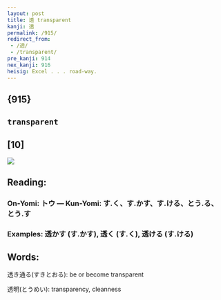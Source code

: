 ```yaml
---
layout: post
title: 透 transparent
kanji: 透
permalink: /915/
redirect_from:
 - /透/
 - /transparent/
pre_kanji: 914
nex_kanji: 916
heisig: Excel . . . road-way.
---
```


## {915}

## `transparent`

## [10]

<div class="stroke"><img src="E9808F.png" /></div>

## Reading:

### On-Yomi: トウ &mdash; Kun-Yomi: す.く、す.かす、す.ける、とう.る、とう.す

### Examples: 透かす (す.かす), 透く (す.く), 透ける (す.ける)

## Words:

透き通る(すきとおる): be or become transparent

透明(とうめい): transparency, cleanness
